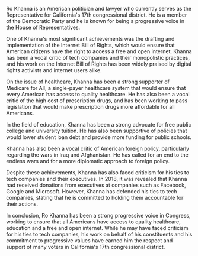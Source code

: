 Ro Khanna is an American politician and lawyer who currently serves as the Representative for California's 17th congressional district. He is a member of the Democratic Party and he is known for being a progressive voice in the House of Representatives.

One of Khanna's most significant achievements was the drafting and implementation of the Internet Bill of Rights, which would ensure that American citizens have the right to access a free and open internet. Khanna has been a vocal critic of tech companies and their monopolistic practices, and his work on the Internet Bill of Rights has been widely praised by digital rights activists and internet users alike.

On the issue of healthcare, Khanna has been a strong supporter of Medicare for All, a single-payer healthcare system that would ensure that every American has access to quality healthcare. He has also been a vocal critic of the high cost of prescription drugs, and has been working to pass legislation that would make prescription drugs more affordable for all Americans.

In the field of education, Khanna has been a strong advocate for free public college and university tuition. He has also been supportive of policies that would lower student loan debt and provide more funding for public schools.

Khanna has also been a vocal critic of American foreign policy, particularly regarding the wars in Iraq and Afghanistan. He has called for an end to the endless wars and for a more diplomatic approach to foreign policy.

Despite these achievements, Khanna has also faced criticism for his ties to tech companies and their executives. In 2018, it was revealed that Khanna had received donations from executives at companies such as Facebook, Google and Microsoft. However, Khanna has defended his ties to tech companies, stating that he is committed to holding them accountable for their actions.

In conclusion, Ro Khanna has been a strong progressive voice in Congress, working to ensure that all Americans have access to quality healthcare, education and a free and open internet. While he may have faced criticism for his ties to tech companies, his work on behalf of his constituents and his commitment to progressive values have earned him the respect and support of many voters in California's 17th congressional district.
